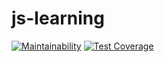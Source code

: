# js-learning

[![Maintainability](https://api.codeclimate.com/v1/badges/7099ee813b712e521a46/maintainability)](https://codeclimate.com/github/subakaev/js-learning/maintainability)
[![Test Coverage](https://api.codeclimate.com/v1/badges/7099ee813b712e521a46/test_coverage)](https://codeclimate.com/github/subakaev/js-learning/test_coverage)